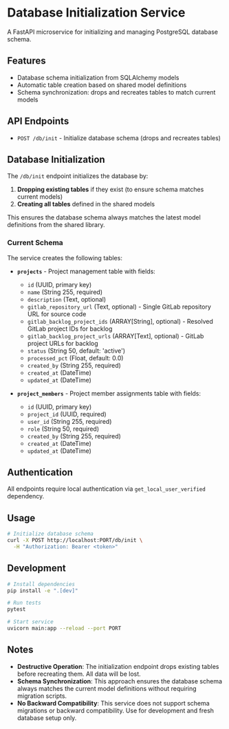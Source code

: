 # Database Initialization Service

A FastAPI microservice for initializing and managing PostgreSQL database schema.

## Features

- Database schema initialization from SQLAlchemy models
- Automatic table creation based on shared model definitions
- Schema synchronization: drops and recreates tables to match current models

## API Endpoints

- `POST /db/init` - Initialize database schema (drops and recreates tables)

## Database Initialization

The `/db/init` endpoint initializes the database by:

1. **Dropping existing tables** if they exist (to ensure schema matches current models)
2. **Creating all tables** defined in the shared models

This ensures the database schema always matches the latest model definitions from the shared library.

### Current Schema

The service creates the following tables:

- **`projects`** - Project management table with fields:
  - `id` (UUID, primary key)
  - `name` (String 255, required)
  - `description` (Text, optional)
  - `gitlab_repository_url` (Text, optional) - Single GitLab repository URL for source code
  - `gitlab_backlog_project_ids` (ARRAY[String], optional) - Resolved GitLab project IDs for backlog
  - `gitlab_backlog_project_urls` (ARRAY[Text], optional) - GitLab project URLs for backlog
  - `status` (String 50, default: 'active')
  - `processed_pct` (Float, default: 0.0)
  - `created_by` (String 255, required)
  - `created_at` (DateTime)
  - `updated_at` (DateTime)

- **`project_members`** - Project member assignments table with fields:
  - `id` (UUID, primary key)
  - `project_id` (UUID, required)
  - `user_id` (String 255, required)
  - `role` (String 50, required)
  - `created_by` (String 255, required)
  - `created_at` (DateTime)
  - `updated_at` (DateTime)

## Authentication

All endpoints require local authentication via `get_local_user_verified` dependency.

## Usage

```bash
# Initialize database schema
curl -X POST http://localhost:PORT/db/init \
  -H "Authorization: Bearer <token>"
```

## Development

```bash
# Install dependencies
pip install -e ".[dev]"

# Run tests
pytest

# Start service
uvicorn main:app --reload --port PORT
```

## Notes

- **Destructive Operation**: The initialization endpoint drops existing tables before recreating them. All data will be lost.
- **Schema Synchronization**: This approach ensures the database schema always matches the current model definitions without requiring migration scripts.
- **No Backward Compatibility**: This service does not support schema migrations or backward compatibility. Use for development and fresh database setup only.
